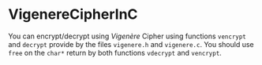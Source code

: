 # VigenereCipherInC

You can encrypt/decrypt using *Vigenère* Cipher using functions `vencrypt` and `decrypt` provide by the files `vigenere.h` and `vigenere.c`.
You should use `free` on the `char*` return by both functions `vdecrypt` and `vencrypt`.
